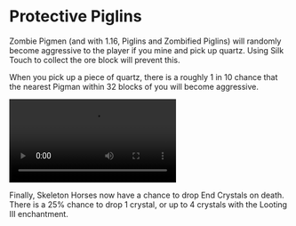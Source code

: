 # Protective Piglins

Zombie Pigmen (and with 1.16, Piglins and Zombified Piglins) will randomly become aggressive to the player if you mine and pick up quartz. Using Silk Touch to collect the ore block will prevent this.

When you pick up a piece of quartz, there is a roughly 1 in 10 chance that the nearest Pigman within 32 blocks of you will become aggressive.

![](https://github.com/crafting-for-christ/Documentation/blob/master/assets/img/smpdatapack/protetivepiglins.mp4)

Finally, Skeleton Horses now have a chance to drop End Crystals on death. There is a 25% chance to drop 1 crystal, or up to 4 crystals with the Looting III enchantment.
